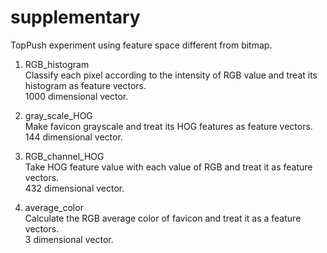 # supplementary
TopPush experiment using feature space different from bitmap.

1. RGB_histogram  
Classify each pixel according to the intensity of RGB value and treat its histogram as feature vectors.  
1000 dimensional vector.

2. gray_scale_HOG  
Make favicon grayscale and treat its HOG features as feature vectors.  
144 dimensional vector.

3. RGB_channel_HOG  
Take HOG feature value with each value of RGB and treat it as feature vectors.  
432 dimensional vector.

4. average_color  
Calculate the RGB average color of favicon and treat it as a feature vectors.  
3 dimensional vector.

